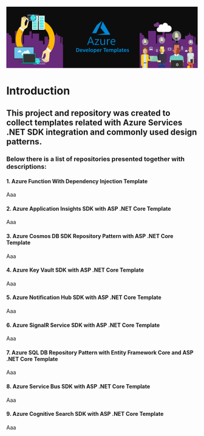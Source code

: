 ![AzureDeveloperTemplates.png](images/AzureDeveloperTemplates.png)

# Introduction
## This project and repository was created to collect templates related with Azure Services .NET SDK integration and commonly used design patterns.

### Below there is a list of repositories presented together with descriptions:

#### 1. Azure Function With Dependency Injection Template

Aaa

#### 2. Azure Application Insights SDK with ASP .NET Core Template

Aaa

#### 3. Azure Cosmos DB SDK Repository Pattern with ASP .NET Core Template

Aaa

#### 4. Azure Key Vault SDK with ASP .NET Core Template

Aaa

#### 5. Azure Notification Hub SDK with ASP .NET Core Template

Aaa

#### 6. Azure SignalR Service SDK with ASP .NET Core Template

Aaa

#### 7. Azure SQL DB Repository Pattern with Entity Framework Core and ASP .NET Core Template

Aaa

#### 8. Azure Service Bus SDK with ASP .NET Core Template

Aaa

#### 9. Azure Cognitive Search SDK with ASP .NET Core Template

Aaa
